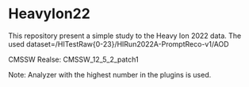 # HeavyIon22
This repository present a simple study to the Heavy Ion 2022 data.
The used dataset=/HITestRaw{0-23}/HIRun2022A-PromptReco-v1/AOD

CMSSW Realse: CMSSW_12_5_2_patch1


Note: Analyzer with the highest number in the plugins is used.
